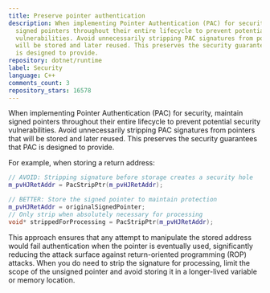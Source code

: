 ```yaml
---
title: Preserve pointer authentication
description: When implementing Pointer Authentication (PAC) for security, maintain
  signed pointers throughout their entire lifecycle to prevent potential security
  vulnerabilities. Avoid unnecessarily stripping PAC signatures from pointers that
  will be stored and later reused. This preserves the security guarantees that PAC
  is designed to provide.
repository: dotnet/runtime
label: Security
language: C++
comments_count: 3
repository_stars: 16578
---
```


When implementing Pointer Authentication (PAC) for security, maintain signed pointers throughout their entire lifecycle to prevent potential security vulnerabilities. Avoid unnecessarily stripping PAC signatures from pointers that will be stored and later reused. This preserves the security guarantees that PAC is designed to provide.

For example, when storing a return address:

```cpp
// AVOID: Stripping signature before storage creates a security hole
m_pvHJRetAddr = PacStripPtr(m_pvHJRetAddr);

// BETTER: Store the signed pointer to maintain protection
m_pvHJRetAddr = originalSignedPointer;
// Only strip when absolutely necessary for processing
void* strippedForProcessing = PacStripPtr(m_pvHJRetAddr);
```

This approach ensures that any attempt to manipulate the stored address would fail authentication when the pointer is eventually used, significantly reducing the attack surface against return-oriented programming (ROP) attacks. When you do need to strip the signature for processing, limit the scope of the unsigned pointer and avoid storing it in a longer-lived variable or memory location.
